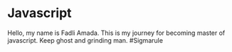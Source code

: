 # Javascript
Hello, my name is Fadli Amada.
This is my journey for becoming master of javascript.
Keep ghost and grinding man.
#Sigmarule
